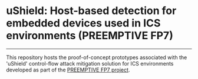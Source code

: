 # uShield: Host-based detection for embedded devices used in ICS environments (PREEMPTIVE FP7)

----------

This repository hosts the proof-of-concept prototypes associated with the 'uShield' control-flow attack mitigation solution for ICS environments developed as part of the [PREEMPTIVE FP7 project](http://preemptive.eu/).
